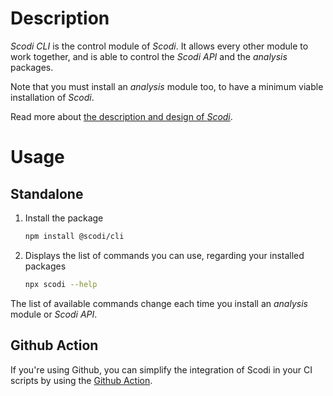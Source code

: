 # Description

_Scodi CLI_ is the control module of _Scodi_. It allows every other module to work together, and is able to control the _Scodi API_ and the _analysis_ packages.

Note that you must install an _analysis_ module too, to have a minimum viable installation of _Scodi_.

Read more about [the description and design of _Scodi_](https://github.com/bgatellier/scodi#readme).

# Usage

## Standalone

1. Install the package

    ```bash
    npm install @scodi/cli
    ```

2. Displays the list of commands you can use, regarding your installed packages

    ```bash
    npx scodi --help
    ```

  The list of available commands change each time you install an _analysis_ module or _Scodi API_.

## Github Action

If you're using Github, you can simplify the integration of Scodi in your CI scripts by using the [Github Action](https://github.com/marketplace/actions/heart-webpages-evaluation).
